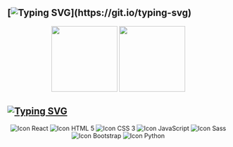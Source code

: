 ## [![Typing SVG](https://readme-typing-svg.herokuapp.com/?color=A3d5FF&size=35&center=true&vCenter=true&width=1000&lines=Hello,+my+name+is+Gabriel+Moreira;I'm+from+Brazil;Welcome+to+my+profile!)](https://git.io/typing-svg)

<div align='center'>
  <img height="150em" src="https://github-readme-stats.vercel.app/api?username=gabrielmoofc&show_icons=true&theme=radical" />
  <img height="150em" src="https://github-readme-stats.vercel.app/api/top-langs/?username=gabrielmoofc&layout=compact&langs_count=7&theme=dark"/>
</div>

## [![Typing SVG](https://readme-typing-svg.herokuapp.com/?color=A3d5FF&size=35&center=true&vCenter=true&width=1000&lines=Tecnologies,+I+use)](https://git.io/typing-svg)

<div style="display: inline_block" align='center'>
  <img src="https://img.shields.io/badge/React-20232A?style=for-the-badge&logo=react&logoColor=61DAFB" alt="Icon React">
  <img src="https://img.shields.io/badge/HTML5-E34F26?style=for-the-badge&logo=html5&logoColor=white" alt="Icon HTML 5">
  <img src="https://img.shields.io/badge/CSS3-1572B6?style=for-the-badge&logo=css3&logoColor=white" alt="Icon CSS 3">
  <img src="https://img.shields.io/badge/JavaScript-323330?style=for-the-badge&logo=javascript&logoColor=F7DF1E" alt="Icon JavaScript">
  <img src="https://img.shields.io/badge/Sass-CC6699?style=for-the-badge&logo=sass&logoColor=white" alt="Icon Sass">
  <img src="https://img.shields.io/badge/Bootstrap-563D7C?style=for-the-badge&logo=bootstrap&logoColor=white" alt="Icon Bootstrap">
  <img src="https://img.shields.io/badge/Python-3776AB?style=for-the-badge&logo=python&logoColor=white" alt="Icon Python">
</div>

